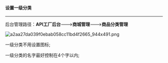 #### 设置一级分类

---

后台管理路径：**API工厂后台**——-&gt;**商城管理**——-&gt;**商品分类管理**

![](https://daxue.qinghuan.app/uploads/projects/YanXuan-API/15330bd6119f0c9b.png "a2aa27da039f0ebab058cc11bd4f2665\_944x491.png")

一级分类不用设置图标;

一级分类的名字最好控制在4个字以内;

